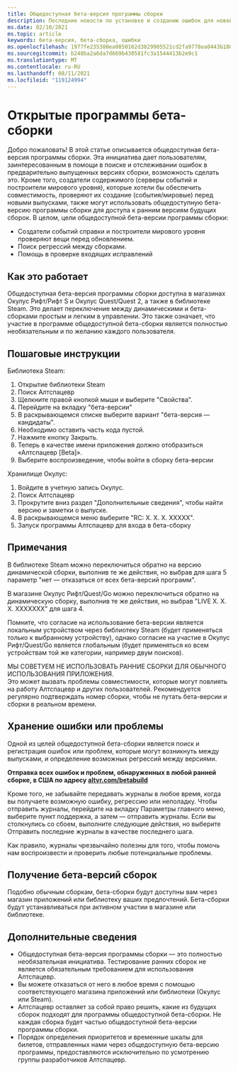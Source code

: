 ```yaml
---
title: Общедоступная бета-версия программы сборки
description: Последние новости по установке и созданию ошибок для новейшей программы бета-сборки Алтспацевр.
ms.date: 02/10/2021
ms.topic: article
keywords: бета-версия, бета-сборка, ошибки
ms.openlocfilehash: 1977fe235380ea0850162d3829905521cd2fa9778ea0443b18064a7810cf9128
ms.sourcegitcommit: b248ba2a6da7d669b430581fc3a1544413b2e9c1
ms.translationtype: MT
ms.contentlocale: ru-RU
ms.lasthandoff: 08/11/2021
ms.locfileid: "119124994"
---
```

# <a name="public-beta-build-programs"></a>Открытые программы бета-сборки

Добро пожаловать! В этой статье описывается общедоступная бета-версия программы сборки. Эта инициатива дает пользователям, заинтересованным в помощи в поиске и отслеживании ошибок в предварительно выпущенных версиях сборки, возможность сделать это. Кроме того, создатели содержимого (серверы событий и построители мирового уровня), которые хотели бы обеспечить совместимость, проверяют их создание (события/мировые) перед новыми выпусками, также могут использовать общедоступную бета-версию программы сборки для доступа к ранним версиям будущих сборок. В целом, цели общедоступной бета-версии программы сборки: 

* Создатели событий справки и построители мирового уровня проверяют вещи перед обновлением.  
* Поиск регрессий между сборками. 
* Помощь в проверке входящих исправлений 
 
## <a name="how-it-works"></a>Как это работает

Общедоступная бета-версия программы сборки доступна в магазинах Окулус Рифт/Рифт S и Окулус Quest/Quest 2, а также в библиотеке Steam. Это делает переключение между динамическими и бета-сборками простым и легким в управлении. Это также означает, что участие в программе общедоступной бета-сборки является полностью необязательным и по желанию каждого пользователя. 

## <a name="step-by-step-instructions"></a>Пошаговые инструкции  

Библиотека Steam:

1. Открытие библиотеки Steam
2. Поиск Алтспацевр
3. Щелкните правой кнопкой мыши и выберите "Свойства".
4. Перейдите на вкладку "бета-версии"
5. В раскрывающемся списке выберите вариант "бета-версия — кандидаты".
6. Необходимо оставить часть кода пустой.
7. Нажмите кнопку Закрыть.
8. Теперь в качестве имени приложения должно отобразиться «Алтспацевр [Beta]».
9. Выберите воспроизведение, чтобы войти в сборку бета-версии

Хранилище Окулус:

1. Войдите в учетную запись Окулус.
2. Поиск Алтспацевр
3. Прокрутите вниз раздел "Дополнительные сведения", чтобы найти версию и заметки о выпуске.
4. В раскрывающемся меню выберите "RC: X. X. X. XXXXX".
5. Запуск программы Алтспацевр для входа в бета-сборку

## <a name="notes"></a>Примечания

В библиотеке Steam можно переключиться обратно на версию динамической сборки, выполнив те же действия, но выбрав для шага 5 параметр "нет — отказаться от всех бета-версий программ". 

В магазине Окулус Рифт/Quest/Go можно переключиться обратно на динамическую сборку, выполнив те же действия, но выбрав "LIVE X. X. X. XXXXXXX" для шага 4. 

Помните, что согласие на использование бета-версии является локальным устройством через библиотеку Steam (будет применяться только к выбранному устройству), однако согласие на участие в Окулус Рифт/Quest/Go является глобальным (будет применяться ко всем устройствам той же категории, например двум поисков). 

МЫ СОВЕТУЕМ НЕ ИСПОЛЬЗОВАТЬ РАННИЕ СБОРКИ ДЛЯ ОБЫЧНОГО ИСПОЛЬЗОВАНИЯ ПРИЛОЖЕНИЯ.  
Это может вызвать проблемы совместимости, которые могут повлиять на работу Алтспацевр и других пользователей. Рекомендуется регулярно подтверждать номер сборки, чтобы не путать бета-версии и сборки в реальном времени. 

## <a name="filing-a-bugissue"></a>Хранение ошибки или проблемы

Одной из целей общедоступной бета-сборки является поиск и регистрация ошибок или проблем, которые могут возникнуть между выпусками, и определение возможных регрессий между версиями.  

**Отправка всех ошибок и проблем, обнаруженных в любой ранней сборке, в США по адресу [altvr.com/betabuild](https://help.altvr.com/hc/requests/new?ticket_form_id=360004678833)**

Кроме того, не забывайте передавать журналы в любое время, когда вы получаете возможную ошибку, регрессию или неполадку. Чтобы отправить журналы, перейдите на вкладку Параметры главного меню, выберите пункт поддержка, а затем — отправить журналы. Если вы столкнулись со сбоем, выполните следующие действия, но выберите Отправить последние журналы в качестве последнего шага. 

Как правило, журналы чрезвычайно полезны для того, чтобы помочь нам воспроизвести и проверить любые потенциальные проблемы. 

## <a name="getting-beta-builds"></a>Получение бета-версий сборок

Подобно обычным сборкам, бета-сборки будут доступны вам через магазин приложений или библиотеку ваших предпочтений. Бета-сборки будут устанавливаться при активном участии в магазине или библиотеке. 

## <a name="additional-information"></a>Дополнительные сведения

* Общедоступная бета-версия программы сборки — это полностью необязательная инициатива. Тестирование ранних сборок не является обязательным требованием для использования Алтспацевр. 
* Вы можете отказаться от него в любое время с помощью соответствующего магазина приложений или библиотеки (Окулус или Steam).  
* Алтспацевр оставляет за собой право решить, какие из будущих сборок подходят для программы общедоступной бета-сборки. Не каждая сборка будет частью общедоступной бета-версии программы сборки. 
* Порядок определения приоритетов и временные шкалы для билетов, отправленных нами через общедоступную бета-версию программы, предоставляются исключительно по усмотрению группы разработчиков Алтспацевр. 